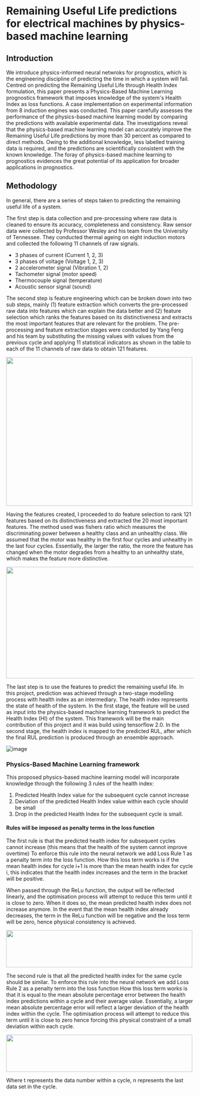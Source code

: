 # Remaining Useful Life predictions for electrical machines by physics-based machine learning
## Introduction
We introduce physics-informed neural netwroks for prognostics, which is the engineering discipline of predicting the time in which a system will fail. Centred on predicting the Remaining Useful Life through Health Index formulation, this paper presents a Physics-Based Machine Learning prognostics framework that imposes knowledge of the system's Health Index as loss functions. A case implementation on experimental information from 8 induction engines was conducted. This paper carefully assesses the performance of the physics-based machine learning model by comparing the predictions with available experimental data. The investigations reveal that the physics-based machine learning model can accurately improve the Remaining Useful Life predictions by more than 30 percent as compared to direct methods. Owing to the additional knowledge, less labelled training data is required, and the predictions are scientifically consistent with the known knowledge. The foray of physics-based machine learning to prognostics evidences the great potential of its application for broader applications in prognostics.  

## Methodology
In general, there are a series of steps taken to predicting the remaining useful life of a system. 

The first step is data collection and pre-processing where raw data is cleaned to ensure its accuracy, completeness and consistency. Raw sensor data were collected by Professor Wesley and his team from the University of Tennessee. They conducted thermal ageing on eight induction motors and collected the following 11 channels of raw signals.
- 3 phases of current (Current 1, 2, 3)​
- 3 phases of voltage (Voltage 1, 2, 3)​
- 2 accelerometer signal (Vibration 1, 2)​
- Tachometer signal (motor speed)​
- Thermocouple signal (temperature) ​
- Acoustic sensor signal (sound)

The second step is feature engineering which can be broken down into two sub steps, mainly (1) feature extraction which converts the pre-processed raw data into features which can explain the data better and (2) feature selection which ranks the features based on its distinctiveness and extracts the most important features that are relevant for the problem. 
The pre-processing and feature extraction stages were conducted by Yang Feng and his team by substituting the missing values with values from the previous cycle and applying 11 statistical indicators as shown in the table to each of the 11 channels of raw data to obtain 121 features.

<img src="https://user-images.githubusercontent.com/84385004/192479900-efd1c076-d5c1-4460-b5cd-f18edb63cee8.png" width="500" height="400" />


Having the features created, I proceeded to do feature selection to rank 121 features based on its distinctiveness and extracted the 20 most important features. The method used was fishers ratio which measures the discriminating power between a healthy class and an unhealthy class. We assumed that the motor was healthy in the first four cycles and unhealthy in the last four cycles. Essentially, the larger the ratio, the more the feature has changed when the motor degrades from a healthy to an unhealthy state, which makes the feature more distinctive.

<img src="https://user-images.githubusercontent.com/84385004/192479845-c7a7d41c-3dab-47ad-a32e-a6066c7d473a.png" width="600" height="300" />


The last step is to use the features to predict the remaining useful life. 
In this project, prediction was achieved through a two-stage modelling process with health index as an intermediary. The health index represents the state of health of the system. 
In the first stage, the feature will be used as input into the physics-based machine learning framework to predict the Health Index (HI) of the system. This framework will be the main contribution of this project and it was build using tensorflow 2.0. In the second stage, the health index is mapped to the predicted RUL, after which the final RUL prediction is produced through an ensemble approach.

![image](https://user-images.githubusercontent.com/84385004/192479684-db6e33b7-b2c9-4136-9b6a-7fcf47e7a096.png)


### Physics-Based Machine Learning framework
This proposed physics-based machine learning model will incorporate knowledge through the following 3 rules of the health index:
1. Predicted Health Index value for the subsequent cycle cannot increase
2. Deviation of the predicted Health Index value within each cycle should be small 
3. Drop in the predicted Health Index for the subsequent cycle is small.

#### Rules will be imposed as penalty terms in the loss function
The first rule is that the predicted health index for subsequent cycles cannot increase (this means that the health of the system cannot improve overtime)
To enforce this rule into the neural network we add Loss Rule 1 as a penalty term into the loss function. How this loss term works is if the mean health index for cycle i+1 is more than the mean health index for cycle i, this indicates that the health index increases and the term in the bracket will be positive. 

When passed through the ReLu function, the output will be reflected linearly, and the optimisation process will attempt to reduce this term until it is close to zero. When it does so, the mean predicted health index does not increase anymore. 
In the event that the mean health index already decreases, the term in the ReLu function will be negative and the loss term will be zero, hence physical consistency is achieved.

<img src="https://user-images.githubusercontent.com/84385004/192483106-df011385-9b84-4f8f-806c-fffb0780e3be.png" width="500" height="100" />

The second rule is that all the predicted health index for the same cycle should be similar. 
To enforce this rule into the neural network we add Loss Rule 2 as a penalty term into the loss function
How this loss term works is that it is equal to the mean absolute percentage error between the health index predictions within a cycle and their average value.
Essentially, a larger mean absolute percentage error will reflect a larger deviation of the health index within the cycle.
The optimisation process will attempt to reduce this term until it is close to zero hence forcing this physical constraint of a small deviation within each cycle. 

<img src="https://user-images.githubusercontent.com/84385004/192484683-dbb74533-910b-4381-81a5-238cc7179527.pn" width="500" height="100" />

Where t represents the data number within a cycle, n represents the last data set in the cycle.

